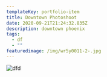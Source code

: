 ```yaml
---
templateKey: portfolio-item
title: Downtown Photoshoot
date: 2020-09-21T21:24:32.835Z
description: downtown phoenix
tags:
  - df
  - ""
featuredimage: /img/wr5y0011-2-.jpg
---
```

![dfd](/img/wr5y0011-2-.jpg "dfd")